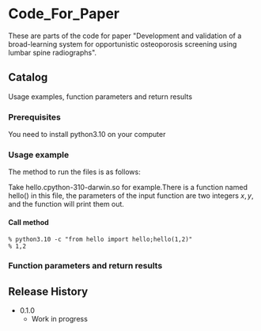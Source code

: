 # Code_For_Paper

These are parts of the code for paper "Development and validation of a broad-learning system for opportunistic osteoporosis screening using lumbar spine radiographs".

## Catalog

Usage examples, function parameters and return results

### Prerequisites 

You need to install python3.10 on your computer

### Usage example 


The method to run the files is as follows: 

Take hello.cpython-310-darwin.so for example.There is a function named hello() in this file, the parameters of the input function are two integers $x, y$, and the function will print them out.
#### Call method
```
% python3.10 -c "from hello import hello;hello(1,2)"
% 1,2
```

### Function parameters and return results



## Release History 

* 0.1.0
    * Work in progress
